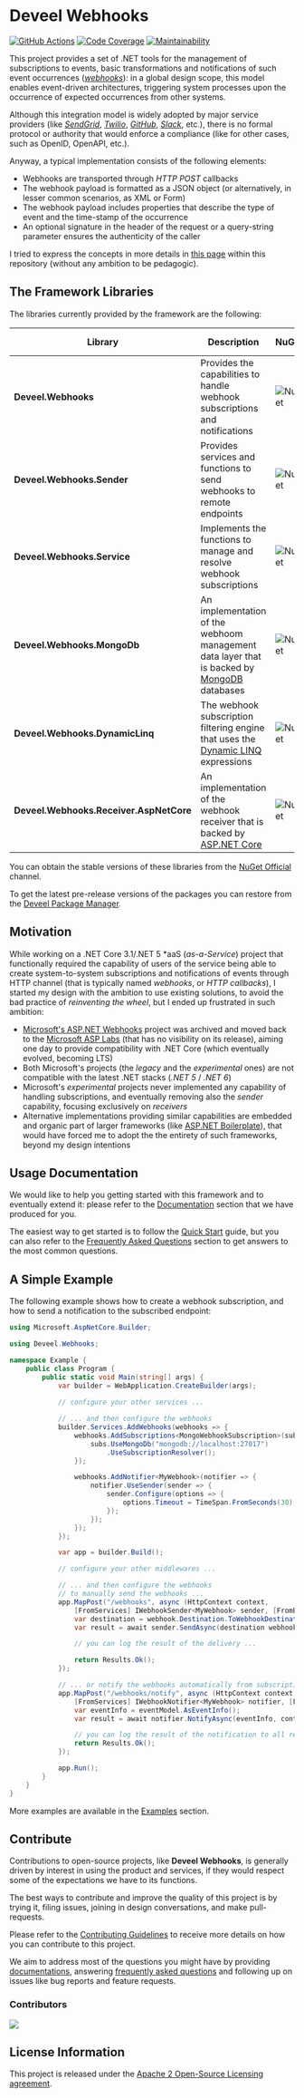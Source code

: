 # Deveel Webhooks

[![GitHub Actions](https://github.com/deveel/deveel.webhooks/actions/workflows/cd.yml/badge.svg)](https://github.com/deveel/deveel.webhooks/actions/workflows/cd.yml) [![Code Coverage](https://codecov.io/gh/deveel/deveel.webhooks/branch/main/graph/badge.svg?token=BKRX2N1IZ1)](https://codecov.io/gh/deveel/deveel.webhooks) [![Maintainability](https://api.codeclimate.com/v1/badges/d6af433587d35d4eaee3/maintainability)](https://codeclimate.com/github/deveel/deveel.webhooks/maintainability)

This project provides a set of .NET tools for the management of subscriptions to events, basic transformations and notifications of such event occurrences (_[webhooks](docs/concept_webhook.md)_): in a global design scope, this model enables event-driven architectures, triggering system processes upon the occurrence of expected occurrences from other systems.

Although this integration model is widely adopted by major service providers (like _[SendGrid](https://docs.sendgrid.com/for-developers/tracking-events/getting-started-event-webhook)_, _[Twilio](https://www.twilio.com/docs/usage/webhooks)_, _[GitHub](https://docs.github.com/en/developers/webhooks-and-events/webhooks/about-webhooks)_, _[Slack](https://api.slack.com/messaging/webhooks)_, etc.), there is no formal protocol or authority that would enforce a compliance (like for other cases, such as OpenID, OpenAPI, etc.).

Anyway, a typical implementation consists of the following elements:

* Webhooks are transported through _HTTP POST_ callbacks
* The webhook payload is formatted as a JSON object (or alternatively, in lesser common scenarios, as XML or Form)
* The webhook payload includes properties that describe the type of event and the time-stamp of the occurrence
* An optional signature in the header of the request or a query-string parameter ensures the authenticity of the caller

I tried to express the concepts in more details in [this page](docs/concept_webhook.md) within this repository (without any ambition to be pedagogic).

## The Framework Libraries

The libraries currently provided by the framework are the following:

| Library                                 | Description                                                                                                          | NuGet                                                                  | GitHub (prerelease) |
| ----------------------------------------| ---------------------------------------------------------------------------------------------------------------------|----------------------------------------------------------------------- |---------------------|
| **Deveel.Webhooks**                     | Provides the capabilities to handle webhook subscriptions and notifications                                          | ![Nuget](https://img.shields.io/nuget/dt/Deveel.Webhooks?label=NuGet&logo=nuget) | [![GitHub](https://img.shields.io/static/v1?label=GitHub&message=Pre-Release&color=yellow&logo=github)](https://github.com/deveel/deveel.webhooks/pkgs/nuget/Deveel.Webhooks) |
| **Deveel.Webhooks.Sender**              | Provides services and functions to send webhooks to remote endpoints                                                 | ![Nuget](https://img.shields.io/nuget/dt/Deveel.Webhooks.Sender?label=NuGet&logo=nuget) | [![GitHub](https://img.shields.io/static/v1?label=GitHub&message=Pre-Release&color=yellow&logo=github)](https://github.com/deveel/deveel.webhooks/pkgs/nuget/Deveel.Webhooks.Sender) |
| **Deveel.Webhooks.Service**             | Implements the functions to manage and resolve webhook subscriptions                                                 | ![Nuget](https://img.shields.io/nuget/dt/Deveel.Webhooks.Service?label=NuGet&logo=nuget)| [![GitHub](https://img.shields.io/static/v1?label=NuGet&message=Pre-Release&color=yellow&logo=github)](https://github.com/deveel/deveel.webhooks/pkgs/nuget/Deveel.Webhooks.Service) |
| **Deveel.Webhooks.MongoDb**             | An implementation of the webhoom management data layer that is backed by [MongoDB](https://mongodb.com) databases    | ![Nuget](https://img.shields.io/nuget/dt/Deveel.Webhooks.MongoDb?label=NuGet&logo=nuget) | [![GitHub](https://img.shields.io/static/v1?label=GitHub&message=Pre-Release&color=yellow&logo=github)](https://github.com/deveel/deveel.webhooks/pkgs/nuget/Deveel.Webhooks.MongoDb) |
| **Deveel.Webhooks.DynamicLinq**         | The webhook subscription filtering engine that uses the [Dynamic LINQ](https://dynamic-linq.net/) expressions        | ![Nuget](https://img.shields.io/nuget/dt/Deveel.Webhooks.DynamicLinq?label=NuGet&logo=nuget) | [![GitHub](https://img.shields.io/static/v1?label=GitHub&message=Pre-Release&color=yellow&logo=github)](https://github.com/deveel/deveel.webhooks/pkgs/nuget/Deveel.Webhooks.DynamicLinq) |
| **Deveel.Webhooks.Receiver.AspNetCore** | An implementation of the webhook receiver that is backed by [ASP.NET Core](https://dotnet.microsoft.com/apps/aspnet) | ![Nuget](https://img.shields.io/nuget/dt/Deveel.Webhooks?label=NuGet&logo=nuget) | [![GitHub](https://img.shields.io/static/v1?label=GitHub&message=Pre-Release&color=yellow&logo=github)](https://github.com/deveel/deveel.webhooks/pkgs/nuget/Deveel.Webhooks.Receiver.AspNetCore) |

You can obtain the stable versions of these libraries from the [NuGet Official](https://nuget.org) channel.

To get the latest pre-release versions of the packages you can restore from the [Deveel Package Manager](https://github.com/orgs/deveel/packages).


## Motivation

While working on a .NET Core 3.1/.NET 5 *aaS (_as-a-Service_) project that functionally required the capability of users of the service being able to create system-to-system subscriptions and notifications of events through HTTP channel (that is typically named _webhooks_, or _HTTP callbacks_), I started my design with the ambition to use existing solutions, to avoid the bad practice of _reinventing the wheel_, but I ended up frustrated in such ambition:

* [Microsoft's ASP.NET Webhooks](https://github.com/aspnet/WebHooks) project was archived and moved back to the [Microsoft ASP Labs](https://github.com/aspnet/AspLabs/tree/main/src/WebHooks) (that has no visibility on its release), aiming one day to provide compatibility with .NET Core (which eventually evolved, becoming LTS)
* Both Microsoft's projects (the _legacy_ and the _experimental_ ones) are not compatible with the latest .NET stacks (_.NET 5_ / _.NET 6_)
* Microsoft's _experimental_ projects never implemented any capability of handling subscriptions, and eventually removing also the _sender_ capability, focusing exclusively on _receivers_
* Alternative implementations providing similar capabilities are embedded and organic part of larger frameworks (like [ASP.NET Boilerplate](https://github.com/aspnetboilerplate/aspnetboilerplate)), that would have forced me to adopt the the entirety of such frameworks, beyond my design intentions

## Usage Documentation

We would like to help you getting started with this framework and to eventually extend it: please refer to the [Documentation](docs/README.md) section that we have produced for you.

The easiest way to get started is to follow the [Quick Start](docs/QUICKSTART.md) guide, but you can also refer to the [Frequently Asked Questions](docs/FAQS.md) section to get answers to the most common questions.

## A Simple Example

The following example shows how to create a webhook subscription, and how to send a notification to the subscribed endpoint:

```csharp
using Microsoft.AspNetCore.Builder;

using Deveel.Webhooks;

namespace Example {
	public class Program {
		public static void Main(string[] args) {
			var builder = WebApplication.CreateBuilder(args);
			
			// configure your other services ...

			// ... and then configure the webhooks
			builder.Services.AddWebhooks(webhooks => {
				webhooks.AddSubscriptions<MongoWebhookSubscription>(subs => {
					subs.UseMongoDb("mongodb://localhost:27017")
						.UseSubscriptionResolver();
				});

				webhooks.AddNotifier<MyWebhook>(notifier => {
					notifier.UseSender(sender => {
						sender.Configure(options => {
							options.Timeout = TimeSpan.FromSeconds(30);
						});
					});
				});
			});

			var app = builder.Build();

			// configure your other middlewares ...

			// ... and then configure the webhooks
			// to manually send the webhooks ...
			app.MapPost("/webhooks", async (HttpContext context, 
				[FromServices] IWebhookSender<MyWebhook> sender, [FromBody] MyWebhookModel webhook) => {
				var destination = webhook.Destination.ToWebhookDestination();
				var result = await sender.SendAsync(destination webhook, context.HttpContext.RequestAborted);

				// you can log the result of the delivery ...

				return Results.Ok();
			});

			// ... or notify the webhooks automatically from subscriptions
			app.MapPost("/webhooks/notify", async (HttpContext context, 
				[FromServices] IWebhookNotifier<MyWebhook> notifier, [FromBody] MyEventModel eventModel) => {
				var eventInfo = eventModel.AsEventInfo();
				var result = await notifier.NotifyAsync(eventInfo, context.HttpContext.RequestAborted);

				// you can log the result of the notification to all receivers ...
				return Results.Ok();
			});

			app.Run();
		}
	}
}
```

More examples are available in the [Examples](examples/README.md) section.

## Contribute

Contributions to open-source projects, like **Deveel Webhooks**, is generally driven by interest in using the product and services, if they would respect some of the expectations we have to its functions.

The best ways to contribute and improve the quality of this project is by trying it, filing issues, joining in design conversations, and make pull-requests.

Please refer to the [Contributing Guidelines](CONTRIBUTING.md) to receive more details on how you can contribute to this project.

We aim to address most of the questions you might have by providing [documentations](docs/README.md), answering [frequently asked questions](docs/FAQS.md) and following up on issues like bug reports and feature requests.

### Contributors

<a href="https://github.com/deveel/deveel.webhooks/graphs/contributors">
<img src="https://contrib.rocks/image?repo=deveel/deveel.webhooks"/>
</a>

## License Information

This project is released under the [Apache 2 Open-Source Licensing agreement](https://www.apache.org/licenses/LICENSE-2.0).